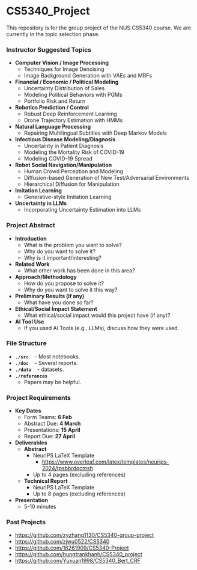 # CS5340_Project
This repository is for the group project of the NUS CS5340 course. We are currently in the topic selection phase.
### Instructor Suggested Topics
- **Computer Vision / Image Processing**  
	- Techniques for Image Denoising  
	- Image Background Generation with VAEs and MRFs  
- **Financial / Economic / Political Modeling**  
	- Uncertainty Distribution of Sales  
	- Modeling Political Behaviors with PGMs  
	- Portfolio Risk and Return  
- **Robotics Prediction / Control**  
	- Robust Deep Reinforcement Learning  
	- Drone Trajectory Estimation with HMMs  
- **Natural Language Processing**  
	- Repairing Multilingual Subtitles with Deep Markov Models  
- **Infectious Disease Modeling/Diagnosis**  
	- Uncertainty in Patient Diagnosis  
	- Modeling the Mortality Risk of COVID-19  
	- Modeling COVID-19 Spread
- **Robot Social Navigation/Manipulation**  
	-  Human Crowd Perception and Modeling  
	-  Diffusion-based Generation of New Test/Adversarial Environments  
	- Hierarchical Diffusion for Manipulation  
- **Imitation Learning**  
	- Generative-style Imitation Learning  
- **Uncertainty in LLMs**  
	- Incorporating Uncertainty Estimation into LLMs
### Project Abstract
- **Introduction**
	- What is the problem you want to solve?  
	- Why do you want to solve it?  
	- Why is it important/interesting?  
- **Related Work**  
	- What other work has been done in this area?  
- **Approach/Methodology**  
	- How do you propose to solve it?  
	- Why do you want to solve it this way?  
- **Preliminary Results (if any)**  
	- What have you done so far?  
- **Ethical/Social Impact Statement**  
	- What ethical/social impact would this project have (if any)?  
- **AI Tool Use**  
	- If you used AI Tools (e.g., LLMs), discuss how they were used.  
### File Structure
- **`./src`**  
	 - Most notebooks.  
- **`./doc`**  
	 - Several reports.  
- **`./data`**  
	 - datasets.
- **`./references`**  
	- Papers may be helpful.
### Project Requirements
- **Key Dates**  
	- Form Teams: **6 Feb**  
	- Abstract Due: **4 March**  
	- Presentations: **15 April**  
	- Report Due: **27 April**  
- **Deliverables**  
	- **Abstract**  
	    - NeurIPS LaTeX Template  
		    - https://www.overleaf.com/latex/templates/neurips-2024/tpsbbrdqcmsh
	    - Up to 4 pages (excluding references)  
	- **Technical Report**  
	    - NeurIPS LaTeX Template  
	    - Up to 8 pages (excluding references)
- **Presentation**  
    - 5-10 minutes  
### Past Projects
- https://github.com/zyzhang1130/CS5340-group-project
- https://github.com/zjwu0522/CS5340
- https://github.com/16261909/CS5340-Project
- https://github.com/hungtrankhanh/CS5340_project
- https://github.com/Yuxuan1998/CS5340_Bert_CRF


